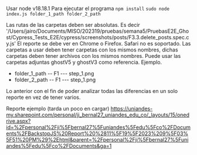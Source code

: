 Usar node v18.18.1
Para ejecutar el programa
`npm install`
`sudo node index.js folder_1_path folder_2_path`

Las rutas de las carpetas deben ser absolutas. Es decir '/Users/jairo/Documents/MISO/202319/pruebas/semana5/PruebasE2E_Ghost/Cypress_Tests_E2E/cypress/screenshots/posts/F3.3.delete_posts.spec.cy.js'
El reporte se debe ver en Chrome o Firefox. Safari no es soportado.
Las carpetas a usar deben tener carpetas con los mismos nombres, dichas carpetas deben tener archivos con los mismos nombres. Puede usar las carpetas adjuntas ghostV5 y ghostV3 como referencia.
Ejemplo.

- folder_1_path
  -- F1
  --- step_1.png
- folder_2_path
  -- F1
  --- step_1.png

Lo anterior con el fin de poder analizar todas las diferencias en un solo reporte en vez de tener varios.

Reporte ejemplo (tarda un poco en cargar) https://uniandes-my.sharepoint.com/personal/ji_bernal27_uniandes_edu_co/_layouts/15/onedrive.aspx?id=%2Fpersonal%2Fji%5Fbernal27%5Funiandes%5Fedu%5Fco%2FDocuments%2FBackstopJS%20Report%20%2811%5F19%5F2023%209%5F03%5F51%20PM%29%2Ehtml&parent=%2Fpersonal%2Fji%5Fbernal27%5Funiandes%5Fedu%5Fco%2FDocuments&ga=1
